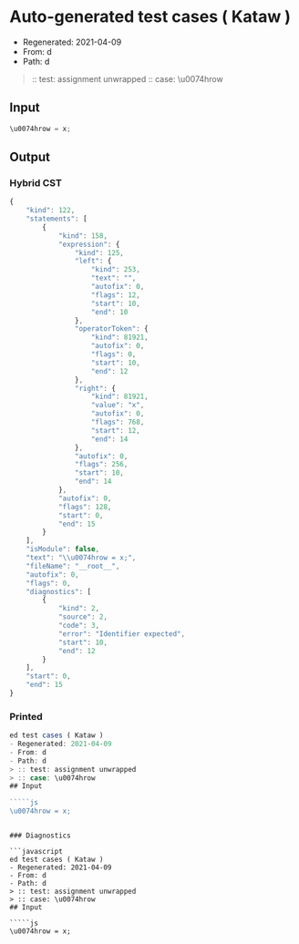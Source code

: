 # Auto-generated test cases ( Kataw )
- Regenerated: 2021-04-09
- From: d
- Path: d
> :: test: assignment unwrapped
> :: case: \u0074hrow
## Input

`````js
\u0074hrow = x;
`````

## Output

### Hybrid CST

```javascript
{
    "kind": 122,
    "statements": [
        {
            "kind": 158,
            "expression": {
                "kind": 125,
                "left": {
                    "kind": 253,
                    "text": "",
                    "autofix": 0,
                    "flags": 12,
                    "start": 10,
                    "end": 10
                },
                "operatorToken": {
                    "kind": 81921,
                    "autofix": 0,
                    "flags": 0,
                    "start": 10,
                    "end": 12
                },
                "right": {
                    "kind": 81921,
                    "value": "x",
                    "autofix": 0,
                    "flags": 768,
                    "start": 12,
                    "end": 14
                },
                "autofix": 0,
                "flags": 256,
                "start": 10,
                "end": 14
            },
            "autofix": 0,
            "flags": 128,
            "start": 0,
            "end": 15
        }
    ],
    "isModule": false,
    "text": "\\u0074hrow = x;",
    "fileName": "__root__",
    "autofix": 0,
    "flags": 0,
    "diagnostics": [
        {
            "kind": 2,
            "source": 2,
            "code": 3,
            "error": "Identifier expected",
            "start": 10,
            "end": 12
        }
    ],
    "start": 0,
    "end": 15
}
```

### Printed

```javascript
ed test cases ( Kataw )
- Regenerated: 2021-04-09
- From: d
- Path: d
> :: test: assignment unwrapped
> :: case: \u0074hrow
## Input

`````js
\u0074hrow = x;
`````
```

### Diagnostics

```javascript
ed test cases ( Kataw )
- Regenerated: 2021-04-09
- From: d
- Path: d
> :: test: assignment unwrapped
> :: case: \u0074hrow
## Input

`````js
\u0074hrow = x;
`````
```

